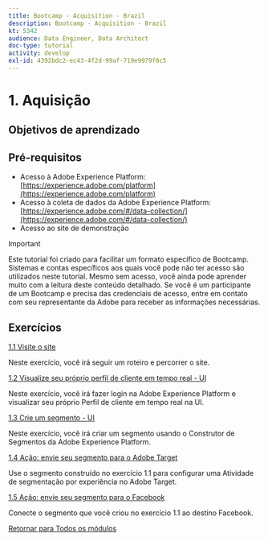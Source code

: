```yaml
---
title: Bootcamp - Acquisition - Brazil
description: Bootcamp - Acquisition - Brazil
kt: 5342
audience: Data Engineer, Data Architect
doc-type: tutorial
activity: develop
exl-id: 4392bdc2-ec43-4f2d-99af-719e9979f0c5
---
```

# 1. Aquisição

## Objetivos de aprendizado

## Pré-requisitos

- Acesso à Adobe Experience Platform: [https://experience.adobe.com/platform](https://experience.adobe.com/platform)
- Acesso à coleta de dados da Adobe Experience Platform: [https://experience.adobe.com/#/data-collection/](https://experience.adobe.com/#/data-collection/)
- Acesso ao site de demonstração

>[!IMPORTANT]
>
>Este tutorial foi criado para facilitar um formato específico de Bootcamp. Sistemas e contas específicos aos quais você pode não ter acesso são utilizados neste tutorial. Mesmo sem acesso, você ainda pode aprender muito com a leitura deste conteúdo detalhado. Se você é um participante de um Bootcamp e precisa das credenciais de acesso, entre em contato com seu representante da Adobe para receber as informações necessárias.

## Exercícios

[1.1 Visite o site](./ex1.md)

Neste exercício, você irá seguir um roteiro e percorrer o site.

[1.2 Visualize seu próprio perfil de cliente em tempo real - UI](./ex2.md)

Neste exercício, você irá fazer login na Adobe Experience Platform e visualizar seu próprio Perfil de cliente em tempo real na UI.

[1.3 Crie um segmento - UI](./ex3.md)

Neste exercício, você irá criar um segmento usando o Construtor de Segmentos da Adobe Experience Platform.

[1.4 Ação: envie seu segmento para o Adobe Target](./ex4.md)

Use o segmento construído no exercício 1.1 para configurar uma Atividade de segmentação por experiência no Adobe Target.

[1.5 Ação: envie seu segmento para o Facebook](./ex5.md)

Conecte o segmento que você criou no exercício 1.1 ao destino Facebook.

[Retornar para Todos os módulos](../../overview.md)
